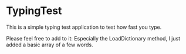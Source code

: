 # TypingTest
This is a simple typing test application to test how fast you type. 

Please feel free to add to it: Especially the LoadDictionary method, I just added a basic array of a few words.
